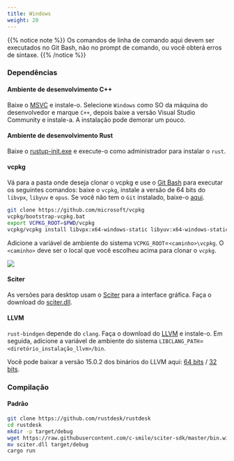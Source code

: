 ```yaml
---
title: Windows
weight: 20
---
```


{{% notice note %}}
Os comandos de linha de comando aqui devem ser executados no Git Bash, não no prompt de comando, ou você obterá erros de sintaxe.
{{% /notice %}}

### Dependências

#### Ambiente de desenvolvimento C++

Baixe o [MSVC](https://visualstudio.microsoft.com/) e instale-o.
Selecione `Windows` como SO da máquina do desenvolvedor e marque `C++`, depois baixe a versão Visual Studio Community e instale-a. A instalação pode demorar um pouco.

#### Ambiente de desenvolvimento Rust

Baixe o [rustup-init.exe](https://static.rust-lang.org/rustup/dist/x86_64-pc-windows-msvc/rustup-init.exe) e execute-o como administrador para instalar o `rust`.

#### vcpkg

Vá para a pasta onde deseja clonar o vcpkg e use o [Git Bash](https://git-scm.com/download/win) para executar os seguintes comandos: baixe o `vcpkg`, instale a versão de 64 bits do `libvpx`, `libyuv` e `opus`.
Se você não tem o `Git` instalado, baixe-o [aqui](https://git-scm.com/download/win).

```sh
git clone https://github.com/microsoft/vcpkg
vcpkg/bootstrap-vcpkg.bat
export VCPKG_ROOT=$PWD/vcpkg
vcpkg/vcpkg install libvpx:x64-windows-static libyuv:x64-windows-static opus:x64-windows-static aom:x64-windows-static
```

Adicione a variável de ambiente do sistema `VCPKG_ROOT`=`<caminho>\vcpkg`. O `<caminho>` deve ser o local que você escolheu acima para clonar o `vcpkg`.

![](/docs/en/dev/build/windows/images/env.png)

#### Sciter

As versões para desktop usam o [Sciter](https://sciter.com/) para a interface gráfica. Faça o download do [sciter.dll](https://raw.githubusercontent.com/c-smile/sciter-sdk/master/bin.win/x64/sciter.dll).

#### LLVM

`rust-bindgen` depende do `clang`. Faça o download do [LLVM](https://github.com/llvm/llvm-project/releases) e instale-o. Em seguida, adicione a variável de ambiente do sistema `LIBCLANG_PATH`=`<diretório_instalação_llvm>/bin`.

Você pode baixar a versão 15.0.2 dos binários do LLVM aqui: [64 bits](https://github.com/llvm/llvm-project/releases/download/llvmorg-15.0.2/LLVM-15.0.2-win64.exe) / [32 bits](https://github.com/llvm/llvm-project/releases/download/llvmorg-15.0.2/LLVM-15.0.2-win32.exe).

### Compilação

#### Padrão

```sh
git clone https://github.com/rustdesk/rustdesk
cd rustdesk
mkdir -p target/debug
wget https://raw.githubusercontent.com/c-smile/sciter-sdk/master/bin.win/x64/sciter.dll
mv sciter.dll target/debug
cargo run
```
